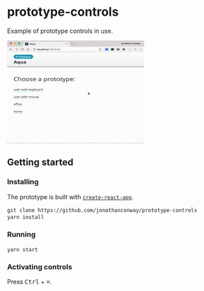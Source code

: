 # prototype-controls

Example of prototype controls in use.

![Screencast of prototype controls in action](./docs/screencast.gif)

## Getting started

### Installing

The prototype is built with [`create-react-app`](https://github.com/facebookincubator/create-react-app).

```
git clone https://github.com/jonathanconway/prototype-controls
yarn install
```

### Running

`yarn start`

### Activating controls

Press <kbd>Ctrl</kbd> + <kbd>=</kbd>.